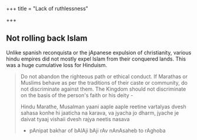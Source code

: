 +++
title = "Lack of ruthlessness"

+++

## Not rolling back Islam

Unlike spanish reconquista or the jApanese expulsion of christianity, various hindu empires did not mostly expel Islam from their conquered lands. This was a huge cumulative loss for Hinduism.

> Do not abandon the righteous path or ethical conduct. If Marathas or Muslims behave as per the traditions of their caste or community, do not discriminate against them. The Kingdom should not discriminate on the basis of the person's faith or his deity - 
>
> Hindu Marathe, Musalman yaani aaple aaple reetine vartalyas dvesh sahasa konhe hi jaaticha na karava, va jyacha jo dharm, jyache je daivat tyaaj vishaii dvesh rajya neetis nasava
> - pAnipat bakhar of bAlAji bAji rAv nAnAsaheb to rAghoba
